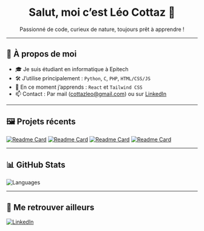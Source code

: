 <h1 align="center">Salut, moi c’est Léo Cottaz 👋</h1>

<p align="center">
  Passionné de code, curieux de nature, toujours prêt à apprendre !
</p>

---

## 🚀 À propos de moi

- 🎓 Je suis étudiant en informatique à Epitech
- 🛠️ J’utilise principalement : `Python`, `C`, `PHP`, `HTML/CSS/JS`
- 🌱 En ce moment j’apprends : `React` et `Tailwind CSS`
- 📫 Contact : Par mail ([cottazleo@gmail.com](mailto:cottazleo@gmail.com)) ou sur [LinkedIn](https://linkedin.com/in/leocottaz)

---

## 🖼️ Projets récents

[![Readme Card](https://github-readme-stats.vercel.app/api/pin/?username=leocottaz&repo=MyChat)](https://github.com/leocottaz/MyChat) [![Readme Card](https://github-readme-stats.vercel.app/api/pin/?username=leocottaz&repo=MyChessGame)](https://github.com/leocottaz/MyChessGame)
[![Readme Card](https://github-readme-stats.vercel.app/api/pin/?username=leocottaz&repo=MyCorewar)](https://github.com/leocottaz/MyCorewar) [![Readme Card](https://github-readme-stats.vercel.app/api/pin/?username=leocottaz&repo=Wolf3D)](https://github.com/leocottaz/Wolf3D)

---

## 📊 GitHub Stats

![Languages](https://github-readme-stats.vercel.app/api/top-langs/?username=leocottaz&layout=compact&theme=radical)

---

## 🤝 Me retrouver ailleurs

[![LinkedIn](https://img.shields.io/badge/LinkedIn-0077B5?logo=linkedin&logoColor=white)](https://linkedin.com/in/leocottaz)

